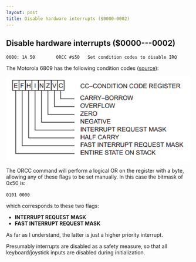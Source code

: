 ```yaml
---
layout: post
title: Disable hardware interrupts ($0000—0002)
---
```


## Disable hardware interrupts ($0000---0002)

```
0000: 1A 50        ORCC #$50   Set condition codes to disable IRQ
```

The Motorola 6809 has the following condition codes ([source](http://retro.co.za/6809/documents/Byte_6809_Articles.pdf "source")):

![Condition codes register for the 6809](https://raw.githubusercontent.com/gavinschultz/gavinschultz.github.io/master/images/6809_condition_code_register.png "6809 Condition Codes Register")

The ORCC command will perform a logical OR on the register with a byte, allowing any of these flags to be set manually. In this case the bitmask of 0x50 is:

`0101 0000`

which corresponds to these two flags:

 - **INTERRUPT REQUEST MASK**
 -  **FAST INTERRUPT REQUEST MASK**

As far as I understand, the latter is just a higher priority interrupt.

Presumably interrupts are disabled as a safety measure, so that all keyboard/joystick inputs are disabled during initialization.
